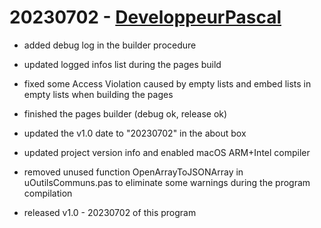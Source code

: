 # 20230702 - [DeveloppeurPascal](https://github.com/DeveloppeurPascal)

* added debug log in the builder procedure
* updated logged infos list during the pages build
* fixed some Access Violation caused by empty lists and embed lists in empty lists when building the pages
* finished the pages builder (debug ok, release ok)
* updated the v1.0 date to "20230702" in the about box
* updated project version info and enabled macOS ARM+Intel compiler
* removed unused function OpenArrayToJSONArray in uOutilsCommuns.pas to eliminate some warnings during the program compilation

* released v1.0 - 20230702 of this program